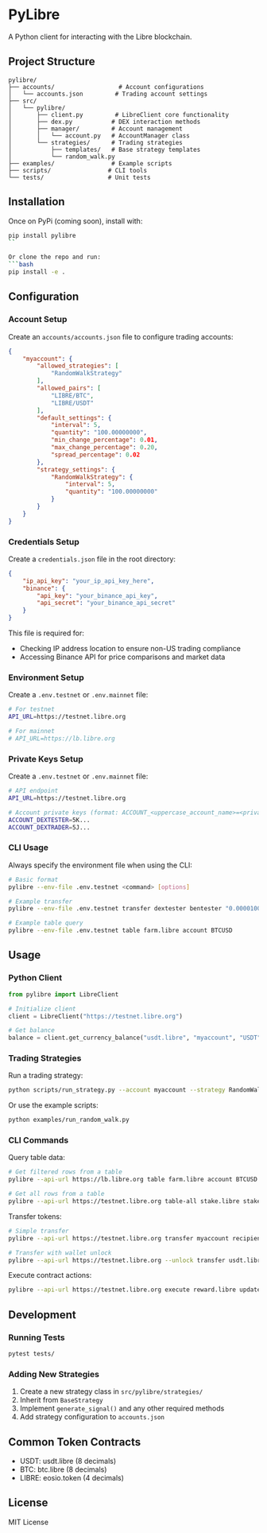 # PyLibre

A Python client for interacting with the Libre blockchain.

## Project Structure

```
pylibre/
├── accounts/                  # Account configurations
│   └── accounts.json         # Trading account settings
├── src/
│   └── pylibre/
│       ├── client.py         # LibreClient core functionality
│       ├── dex.py           # DEX interaction methods
│       ├── manager/         # Account management
│       │   └── account.py   # AccountManager class
│       └── strategies/      # Trading strategies
│           ├── templates/   # Base strategy templates
│           └── random_walk.py
├── examples/                # Example scripts
├── scripts/                # CLI tools
└── tests/                  # Unit tests
```

## Installation 

Once on PyPi (coming soon), install with:
```bash
pip install pylibre
``

Or clone the repo and run:
```bash
pip install -e .
```

## Configuration

### Account Setup

Create an `accounts/accounts.json` file to configure trading accounts:

```json
{
    "myaccount": {
        "allowed_strategies": [
            "RandomWalkStrategy"
        ],
        "allowed_pairs": [
            "LIBRE/BTC",
            "LIBRE/USDT"
        ],
        "default_settings": {
            "interval": 5,
            "quantity": "100.00000000",
            "min_change_percentage": 0.01,
            "max_change_percentage": 0.20,
            "spread_percentage": 0.02
        },
        "strategy_settings": {
            "RandomWalkStrategy": {
                "interval": 5,
                "quantity": "100.00000000"
            }
        }
    }
}
```

### Credentials Setup

Create a `credentials.json` file in the root directory:

```json
{
    "ip_api_key": "your_ip_api_key_here",
    "binance": {
        "api_key": "your_binance_api_key",
        "api_secret": "your_binance_api_secret"
    }
}
```

This file is required for:
- Checking IP address location to ensure non-US trading compliance
- Accessing Binance API for price comparisons and market data

### Environment Setup

Create a `.env.testnet` or `.env.mainnet` file:
```bash
# For testnet
API_URL=https://testnet.libre.org

# For mainnet
# API_URL=https://lb.libre.org
```

### Private Keys Setup

Create a `.env.testnet` or `.env.mainnet` file:
```bash
# API endpoint
API_URL=https://testnet.libre.org

# Account private keys (format: ACCOUNT_<uppercase_account_name>=<private_key>)
ACCOUNT_DEXTESTER=5K...
ACCOUNT_DEXTRADER=5J...
```

### CLI Usage

Always specify the environment file when using the CLI:
```bash
# Basic format
pylibre --env-file .env.testnet <command> [options]

# Example transfer
pylibre --env-file .env.testnet transfer dextester bentester "0.00001000 BTC" "memo"

# Example table query
pylibre --env-file .env.testnet table farm.libre account BTCUSD
```

## Usage

### Python Client

```python
from pylibre import LibreClient

# Initialize client
client = LibreClient("https://testnet.libre.org")

# Get balance
balance = client.get_currency_balance("usdt.libre", "myaccount", "USDT")
```

### Trading Strategies

Run a trading strategy:
```bash
python scripts/run_strategy.py --account myaccount --strategy RandomWalkStrategy --base BTC --quote LIBRE
```

Or use the example scripts:
```bash
python examples/run_random_walk.py
```

### CLI Commands

Query table data:
```bash
# Get filtered rows from a table
pylibre --api-url https://lb.libre.org table farm.libre account BTCUSD --lower-bound myaccount

# Get all rows from a table
pylibre --api-url https://testnet.libre.org table-all stake.libre stake stake.libre
```

Transfer tokens:
```bash
# Simple transfer
pylibre --api-url https://testnet.libre.org transfer myaccount recipient "1.00000000 USDT" "memo"

# Transfer with wallet unlock
pylibre --api-url https://testnet.libre.org --unlock transfer usdt.libre myaccount recipient "1.00000000 USDT" "memo"
```

Execute contract actions:
```bash
pylibre --api-url https://testnet.libre.org execute reward.libre updateall myaccount '{"max_steps":"500"}'
```

## Development

### Running Tests
```bash
pytest tests/
```

### Adding New Strategies

1. Create a new strategy class in `src/pylibre/strategies/`
2. Inherit from `BaseStrategy`
3. Implement `generate_signal()` and any other required methods
4. Add strategy configuration to `accounts.json`

## Common Token Contracts
- USDT: usdt.libre (8 decimals)
- BTC: btc.libre (8 decimals)
- LIBRE: eosio.token (4 decimals)

## License

MIT License